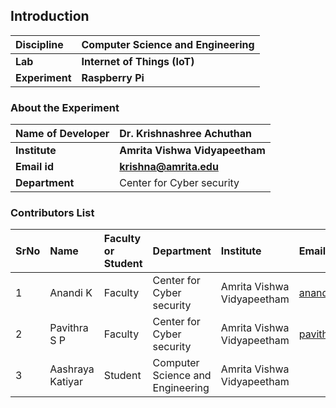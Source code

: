 ## Introduction


<b>Discipline | <b>Computer Science and Engineering
:--|:--|
<b> Lab | <b> Internet of Things (IoT) 
<b> Experiment|     <b> Raspberry Pi

### About the Experiment 



<b>Name of Developer | <b> Dr. Krishnashree Achuthan
:--|:--|
<b> Institute | <b>  Amrita Vishwa Vidyapeetham 
<b> Email id|     <b>    krishna@amrita.edu
<b> Department |   Center for Cyber security


### Contributors List

SrNo | Name | Faculty or Student | Department| Institute | Email id
:--|:--|:--|:--|:--|:--|
1 | Anandi K | Faculty | Center for Cyber security | Amrita Vishwa Vidyapeetham | anandik@am.amrita.edu
2 | Pavithra S P |Faculty | Center for Cyber security |Amrita Vishwa Vidyapeetham | pavithrasp@am.amrita.edu
3 | Aashraya Katiyar |Student| Computer Science and Engineering |Amrita Vishwa Vidyapeetham |

